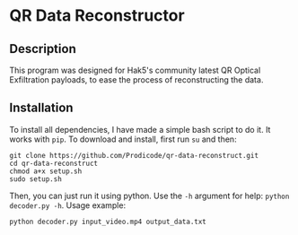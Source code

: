 # QR Data Reconstructor

## Description
This program was designed for Hak5's community latest QR Optical Exfiltration payloads, to ease the process of reconstructing the data.

## Installation
To install all dependencies, I have made a simple bash script to do it. It works with ```pip```. To download and install, first run ```su``` and then:
```
git clone https://github.com/Prodicode/qr-data-reconstruct.git
cd qr-data-reconstruct
chmod a+x setup.sh
sudo setup.sh
 ```

Then, you can just run it using python. Use the ```-h``` argument for help: ```python decoder.py -h```. Usage example:
```
python decoder.py input_video.mp4 output_data.txt
```
